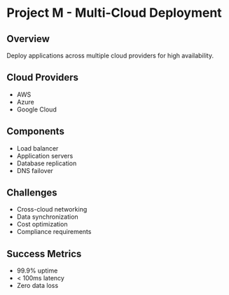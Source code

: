# Project M - Multi-Cloud Deployment

## Overview
Deploy applications across multiple cloud providers for high availability.

## Cloud Providers
- AWS
- Azure
- Google Cloud

## Components
- Load balancer
- Application servers
- Database replication
- DNS failover

## Challenges
- Cross-cloud networking
- Data synchronization
- Cost optimization
- Compliance requirements

## Success Metrics
- 99.9% uptime
- < 100ms latency
- Zero data loss
